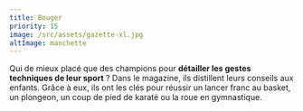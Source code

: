 ```yaml
---
title: Bouger
priority: 15
image: /src/assets/gazette-xl.jpg
altImage: manchette
---
```


Qui de mieux placé que des champions pour **détailler les gestes techniques de leur sport** ? Dans le magazine, ils distillent leurs conseils aux enfants. Grâce à eux, ils ont les clés pour réussir un lancer franc au basket, un plongeon, un coup de pied de karaté ou la roue en gymnastique.

